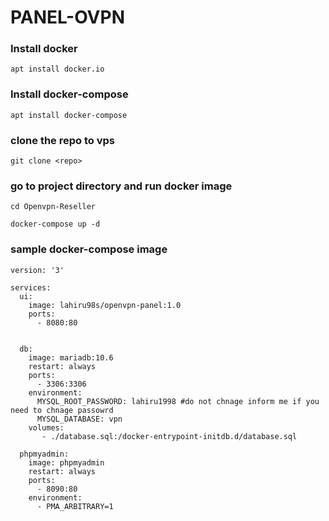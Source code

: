# PANEL-OVPN

### Install docker 
```
apt install docker.io
```
### Install docker-compose 

```
apt install docker-compose 
```
### clone the repo to vps 
```
git clone <repo>
```
### go to project directory and run docker image
```
cd Openvpn-Reseller
```
```
docker-compose up -d 
```


### sample  docker-compose image
```
version: '3'

services:
  ui:
    image: lahiru98s/openvpn-panel:1.0
    ports:
      - 8080:80
          

  db:
    image: mariadb:10.6
    restart: always
    ports:
      - 3306:3306
    environment:
      MYSQL_ROOT_PASSWORD: lahiru1998 #do not chnage inform me if you need to chnage passowrd 
      MYSQL_DATABASE: vpn
    volumes:
       - ./database.sql:/docker-entrypoint-initdb.d/database.sql

  phpmyadmin:
    image: phpmyadmin
    restart: always
    ports:
      - 8090:80
    environment:
      - PMA_ARBITRARY=1
```
